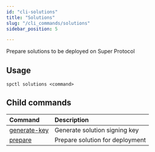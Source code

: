 ```yaml
---
id: "cli-solutions"
title: "Solutions"
slug: "/cli_commands/solutions"
sidebar_position: 5

---
```


Prepare solutions to be deployed on Super Protocol

## Usage

```
spctl solutions <command>
```

## Child commands

|**Command**|**Description**|
| :- | :- |
|[generate-key](/testnet/cli/commands/solutions/generate-key)|Generate solution signing key|
|[prepare](/testnet/cli/commands/solutions/prepare)|Prepare solution for deployment|